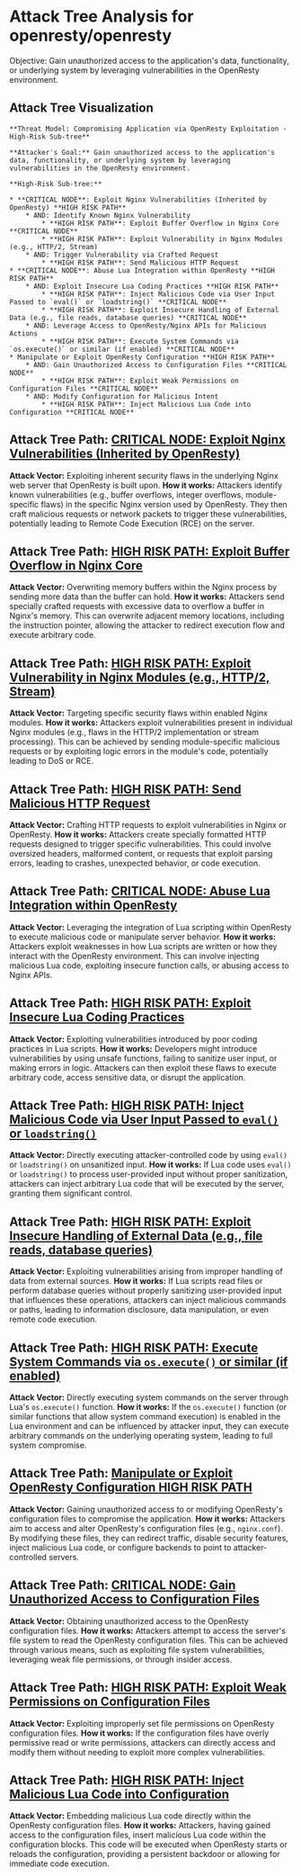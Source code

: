 # Attack Tree Analysis for openresty/openresty

Objective: Gain unauthorized access to the application's data, functionality, or underlying system by leveraging vulnerabilities in the OpenResty environment.

## Attack Tree Visualization

```
**Threat Model: Compromising Application via OpenResty Exploitation - High-Risk Sub-tree**

**Attacker's Goal:** Gain unauthorized access to the application's data, functionality, or underlying system by leveraging vulnerabilities in the OpenResty environment.

**High-Risk Sub-tree:**

* **CRITICAL NODE**: Exploit Nginx Vulnerabilities (Inherited by OpenResty) **HIGH RISK PATH**
    * AND: Identify Known Nginx Vulnerability
        * **HIGH RISK PATH**: Exploit Buffer Overflow in Nginx Core **CRITICAL NODE**
        * **HIGH RISK PATH**: Exploit Vulnerability in Nginx Modules (e.g., HTTP/2, Stream)
    * AND: Trigger Vulnerability via Crafted Request
        * **HIGH RISK PATH**: Send Malicious HTTP Request
* **CRITICAL NODE**: Abuse Lua Integration within OpenResty **HIGH RISK PATH**
    * AND: Exploit Insecure Lua Coding Practices **HIGH RISK PATH**
        * **HIGH RISK PATH**: Inject Malicious Code via User Input Passed to `eval()` or `loadstring()` **CRITICAL NODE**
        * **HIGH RISK PATH**: Exploit Insecure Handling of External Data (e.g., file reads, database queries) **CRITICAL NODE**
    * AND: Leverage Access to OpenResty/Nginx APIs for Malicious Actions
        * **HIGH RISK PATH**: Execute System Commands via `os.execute()` or similar (if enabled) **CRITICAL NODE**
* Manipulate or Exploit OpenResty Configuration **HIGH RISK PATH**
    * AND: Gain Unauthorized Access to Configuration Files **CRITICAL NODE**
        * **HIGH RISK PATH**: Exploit Weak Permissions on Configuration Files **CRITICAL NODE**
    * AND: Modify Configuration for Malicious Intent
        * **HIGH RISK PATH**: Inject Malicious Lua Code into Configuration **CRITICAL NODE**
```


## Attack Tree Path: [**CRITICAL NODE**: Exploit Nginx Vulnerabilities (Inherited by OpenResty)](./attack_tree_paths/critical_node_exploit_nginx_vulnerabilities__inherited_by_openresty_.md)

**Attack Vector:** Exploiting inherent security flaws in the underlying Nginx web server that OpenResty is built upon.
**How it works:** Attackers identify known vulnerabilities (e.g., buffer overflows, integer overflows, module-specific flaws) in the specific Nginx version used by OpenResty. They then craft malicious requests or network packets to trigger these vulnerabilities, potentially leading to Remote Code Execution (RCE) on the server.

## Attack Tree Path: [**HIGH RISK PATH**: Exploit Buffer Overflow in Nginx Core](./attack_tree_paths/high_risk_path_exploit_buffer_overflow_in_nginx_core.md)

**Attack Vector:** Overwriting memory buffers within the Nginx process by sending more data than the buffer can hold.
**How it works:** Attackers send specially crafted requests with excessive data to overflow a buffer in Nginx's memory. This can overwrite adjacent memory locations, including the instruction pointer, allowing the attacker to redirect execution flow and execute arbitrary code.

## Attack Tree Path: [**HIGH RISK PATH**: Exploit Vulnerability in Nginx Modules (e.g., HTTP/2, Stream)](./attack_tree_paths/high_risk_path_exploit_vulnerability_in_nginx_modules__e_g___http2__stream_.md)

**Attack Vector:** Targeting specific security flaws within enabled Nginx modules.
**How it works:** Attackers exploit vulnerabilities present in individual Nginx modules (e.g., flaws in the HTTP/2 implementation or stream processing). This can be achieved by sending module-specific malicious requests or by exploiting logic errors in the module's code, potentially leading to DoS or RCE.

## Attack Tree Path: [**HIGH RISK PATH**: Send Malicious HTTP Request](./attack_tree_paths/high_risk_path_send_malicious_http_request.md)

**Attack Vector:** Crafting HTTP requests to exploit vulnerabilities in Nginx or OpenResty.
**How it works:** Attackers create specially formatted HTTP requests designed to trigger specific vulnerabilities. This could involve oversized headers, malformed content, or requests that exploit parsing errors, leading to crashes, unexpected behavior, or code execution.

## Attack Tree Path: [**CRITICAL NODE**: Abuse Lua Integration within OpenResty](./attack_tree_paths/critical_node_abuse_lua_integration_within_openresty.md)

**Attack Vector:** Leveraging the integration of Lua scripting within OpenResty to execute malicious code or manipulate server behavior.
**How it works:** Attackers exploit weaknesses in how Lua scripts are written or how they interact with the OpenResty environment. This can involve injecting malicious Lua code, exploiting insecure function calls, or abusing access to Nginx APIs.

## Attack Tree Path: [**HIGH RISK PATH**: Exploit Insecure Lua Coding Practices](./attack_tree_paths/high_risk_path_exploit_insecure_lua_coding_practices.md)

**Attack Vector:** Exploiting vulnerabilities introduced by poor coding practices in Lua scripts.
**How it works:** Developers might introduce vulnerabilities by using unsafe functions, failing to sanitize user input, or making errors in logic. Attackers can then exploit these flaws to execute arbitrary code, access sensitive data, or disrupt the application.

## Attack Tree Path: [**HIGH RISK PATH**: Inject Malicious Code via User Input Passed to `eval()` or `loadstring()`](./attack_tree_paths/high_risk_path_inject_malicious_code_via_user_input_passed_to__eval____or__loadstring___.md)

**Attack Vector:** Directly executing attacker-controlled code by using `eval()` or `loadstring()` on unsanitized input.
**How it works:** If Lua code uses `eval()` or `loadstring()` to process user-provided input without proper sanitization, attackers can inject arbitrary Lua code that will be executed by the server, granting them significant control.

## Attack Tree Path: [**HIGH RISK PATH**: Exploit Insecure Handling of External Data (e.g., file reads, database queries)](./attack_tree_paths/high_risk_path_exploit_insecure_handling_of_external_data__e_g___file_reads__database_queries_.md)

**Attack Vector:** Exploiting vulnerabilities arising from improper handling of data from external sources.
**How it works:** If Lua scripts read files or perform database queries without properly sanitizing user-provided input that influences these operations, attackers can inject malicious commands or paths, leading to information disclosure, data manipulation, or even remote code execution.

## Attack Tree Path: [**HIGH RISK PATH**: Execute System Commands via `os.execute()` or similar (if enabled)](./attack_tree_paths/high_risk_path_execute_system_commands_via__os_execute____or_similar__if_enabled_.md)

**Attack Vector:** Directly executing system commands on the server through Lua's `os.execute()` function.
**How it works:** If the `os.execute()` function (or similar functions that allow system command execution) is enabled in the Lua environment and can be influenced by attacker input, they can execute arbitrary commands on the underlying operating system, leading to full system compromise.

## Attack Tree Path: [Manipulate or Exploit OpenResty Configuration **HIGH RISK PATH**](./attack_tree_paths/manipulate_or_exploit_openresty_configuration_high_risk_path.md)

**Attack Vector:** Gaining unauthorized access to or modifying OpenResty's configuration files to compromise the application.
**How it works:** Attackers aim to access and alter OpenResty's configuration files (e.g., `nginx.conf`). By modifying these files, they can redirect traffic, disable security features, inject malicious Lua code, or configure backends to point to attacker-controlled servers.

## Attack Tree Path: [**CRITICAL NODE**: Gain Unauthorized Access to Configuration Files](./attack_tree_paths/critical_node_gain_unauthorized_access_to_configuration_files.md)

**Attack Vector:** Obtaining unauthorized access to the OpenResty configuration files.
**How it works:** Attackers attempt to access the server's file system to read the OpenResty configuration files. This can be achieved through various means, such as exploiting file system vulnerabilities, leveraging weak file permissions, or through insider access.

## Attack Tree Path: [**HIGH RISK PATH**: Exploit Weak Permissions on Configuration Files](./attack_tree_paths/high_risk_path_exploit_weak_permissions_on_configuration_files.md)

**Attack Vector:** Exploiting improperly set file permissions on OpenResty configuration files.
**How it works:** If the configuration files have overly permissive read or write permissions, attackers can directly access and modify them without needing to exploit more complex vulnerabilities.

## Attack Tree Path: [**HIGH RISK PATH**: Inject Malicious Lua Code into Configuration](./attack_tree_paths/high_risk_path_inject_malicious_lua_code_into_configuration.md)

**Attack Vector:** Embedding malicious Lua code directly within the OpenResty configuration files.
**How it works:** Attackers, having gained access to the configuration files, insert malicious Lua code within the configuration blocks. This code will be executed when OpenResty starts or reloads the configuration, providing a persistent backdoor or allowing for immediate code execution.

